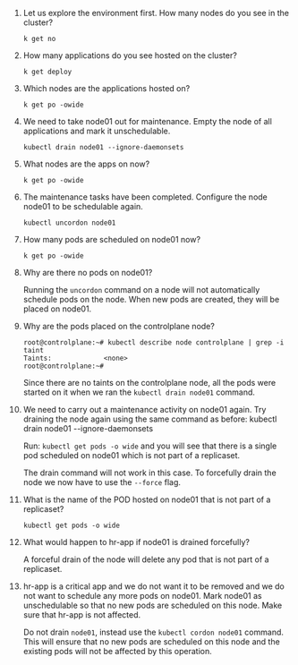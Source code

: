 1. Let us explore the environment first. How many nodes do you see in the cluster?

    `k get no`

2. How many applications do you see hosted on the cluster?

    `k get deploy`

3. Which nodes are the applications hosted on?

    `k get po -owide`

4. We need to take node01 out for maintenance. Empty the node of all applications and mark it unschedulable.

    `kubectl drain node01 --ignore-daemonsets`

5. What nodes are the apps on now?

    `k get po -owide`

6. The maintenance tasks have been completed. Configure the node node01 to be schedulable again.

    `kubectl uncordon node01`

7. How many pods are scheduled on node01 now?

    `k get po -owide`

8. Why are there no pods on node01?

    Running the `uncordon` command on a node will not automatically schedule pods on the node. When new pods are created, they will be placed on node01.

9. Why are the pods placed on the controlplane node?

    ```
    root@controlplane:~# kubectl describe node controlplane | grep -i  taint
    Taints:             <none>
    root@controlplane:~# 
    ```
    Since there are no taints on the controlplane node, all the pods were started on it when we ran the `kubectl drain node01` command.

11. We need to carry out a maintenance activity on node01 again. Try draining the node again using the same command as before: kubectl drain node01 --ignore-daemonsets

    Run: `kubectl get pods -o wide` and you will see that there is a single pod scheduled on node01 which is not part of a replicaset.

    The drain command will not work in this case. To forcefully drain the node we now have to use the `--force` flag.

12. What is the name of the POD hosted on node01 that is not part of a replicaset?

    `kubectl get pods -o wide`

13. What would happen to hr-app if node01 is drained forcefully?

    A forceful drain of the node will delete any pod that is not part of a replicaset.

16. hr-app is a critical app and we do not want it to be removed and we do not want to schedule any more pods on node01. Mark node01 as unschedulable so that no new pods are scheduled on this node. Make sure that hr-app is not affected.

    Do not drain `node01`, instead use the `kubectl cordon node01` command. This will ensure that no new pods are scheduled on this node and the existing pods will not be affected by this operation.